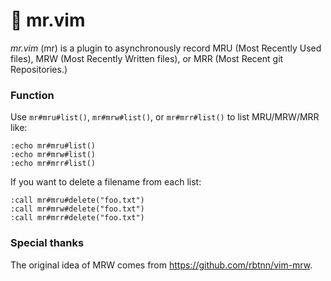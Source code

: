 # 🎩 mr.vim

_mr.vim_ (mr) is a plugin to asynchronously record MRU (Most Recently Used files), MRW (Most Recently Written files), or MRR (Most Recent git Repositories.)

### Function

Use `mr#mru#list()`, `mr#mrw#list()`, or `mr#mrr#list()` to list MRU/MRW/MRR like:

```
:echo mr#mru#list()
:echo mr#mrw#list()
:echo mr#mrr#list()
```

If you want to delete a filename from each list:

```
:call mr#mru#delete("foo.txt")
:call mr#mrw#delete("foo.txt")
:call mr#mrr#delete("foo.txt")
```

### Special thanks

The original idea of MRW comes from https://github.com/rbtnn/vim-mrw.

